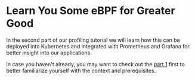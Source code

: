 <br>

# Learn You Some eBPF for Greater Good

In the second part of our profiling tutorial we will learn how this can be deployed into
Kubernetes and integrated with Prometheus and Grafana for better insight into our applications.

In case you haven't already, you may want to check out the [part 1](https://killercoda.com/wozniakjan/course/killercoda/part1)
first to better familiarize yourself with the context and prerequisites.
